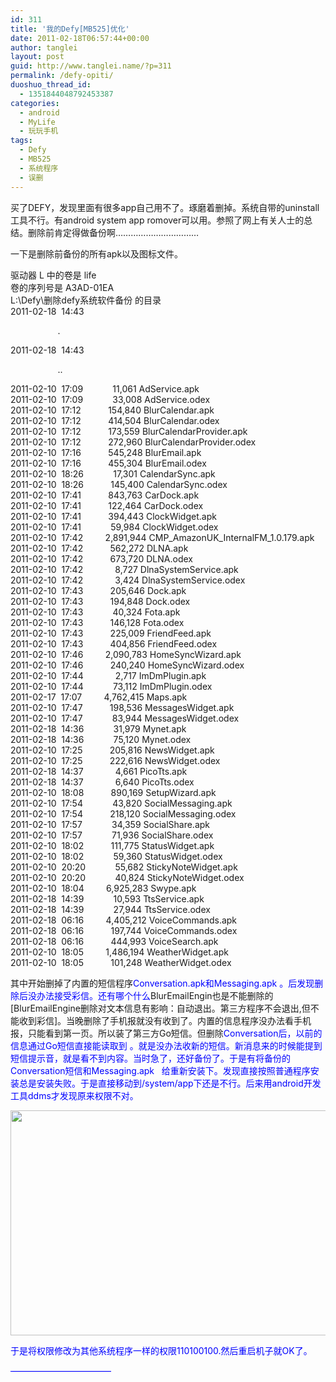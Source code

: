 ```yaml
---
id: 311
title: '我的Defy[MB525]优化'
date: 2011-02-18T06:57:44+00:00
author: tanglei
layout: post
guid: http://www.tanglei.name/?p=311
permalink: /defy-opiti/
duoshuo_thread_id:
  - 1351844048792453387
categories:
  - android
  - MyLife
  - 玩玩手机
tags:
  - Defy
  - MB525
  - 系统程序
  - 误删
---
```

买了DEFY，发现里面有很多app自己用不了。琢磨着删掉。系统自带的uninstall工具不行。有android system app romover可以用。参照了网上有关人士的总结。删除前肯定得做备份啊……………………………

一下是删除前备份的所有apk以及图标文件。

<div id="_mcePaste">
  驱动器 L 中的卷是 life
</div>

<div id="_mcePaste">
  卷的序列号是 A3AD-01EA
</div>

<div id="_mcePaste">
  L:\Defy\删除defy系统软件备份 的目录
</div>

<div id="_mcePaste">
  2011-02-18  14:43    <DIR>          .
</div>

<div id="_mcePaste">
  2011-02-18  14:43    <DIR>          ..
</div>

<div id="_mcePaste">
  2011-02-10  17:09            11,061 AdService.apk
</div>

<div id="_mcePaste">
  2011-02-10  17:09            33,008 AdService.odex
</div>

<div id="_mcePaste">
  2011-02-10  17:12           154,840 BlurCalendar.apk
</div>

<div id="_mcePaste">
  2011-02-10  17:12           414,504 BlurCalendar.odex
</div>

<div id="_mcePaste">
  2011-02-10  17:12           173,559 BlurCalendarProvider.apk
</div>

<div id="_mcePaste">
  2011-02-10  17:12           272,960 BlurCalendarProvider.odex
</div>

<div id="_mcePaste">
  2011-02-10  17:16           545,248 BlurEmail.apk
</div>

<div id="_mcePaste">
  2011-02-10  17:16           455,304 BlurEmail.odex
</div>

<div id="_mcePaste">
  2011-02-10  18:26            17,301 CalendarSync.apk
</div>

<div id="_mcePaste">
  2011-02-10  18:26           145,400 CalendarSync.odex
</div>

<div id="_mcePaste">
  2011-02-10  17:41           843,763 CarDock.apk
</div>

<div id="_mcePaste">
  2011-02-10  17:41           122,464 CarDock.odex
</div>

<div id="_mcePaste">
  2011-02-10  17:41           394,443 ClockWidget.apk
</div>

<div id="_mcePaste">
  2011-02-10  17:41            59,984 ClockWidget.odex
</div>

<div id="_mcePaste">
  2011-02-10  17:42         2,891,944 CMP_AmazonUK_InternalFM_1.0.179.apk
</div>

<div id="_mcePaste">
  2011-02-10  17:42           562,272 DLNA.apk
</div>

<div id="_mcePaste">
  2011-02-10  17:42           673,720 DLNA.odex
</div>

<div id="_mcePaste">
  2011-02-10  17:42             8,727 DlnaSystemService.apk
</div>

<div id="_mcePaste">
  2011-02-10  17:42             3,424 DlnaSystemService.odex
</div>

<div id="_mcePaste">
  2011-02-10  17:43           205,646 Dock.apk
</div>

<div id="_mcePaste">
  2011-02-10  17:43           194,848 Dock.odex
</div>

<div id="_mcePaste">
  2011-02-10  17:43            40,324 Fota.apk
</div>

<div id="_mcePaste">
  2011-02-10  17:43           146,128 Fota.odex
</div>

<div id="_mcePaste">
  2011-02-10  17:43           225,009 FriendFeed.apk
</div>

<div id="_mcePaste">
  2011-02-10  17:43           404,856 FriendFeed.odex
</div>

<div id="_mcePaste">
  2011-02-10  17:46         2,090,783 HomeSyncWizard.apk
</div>

<div id="_mcePaste">
  2011-02-10  17:46           240,240 HomeSyncWizard.odex
</div>

<div id="_mcePaste">
  2011-02-10  17:44             2,717 ImDmPlugin.apk
</div>

<div id="_mcePaste">
  2011-02-10  17:44            73,112 ImDmPlugin.odex
</div>

<div id="_mcePaste">
  2011-02-17  17:07         4,762,415 Maps.apk
</div>

<div id="_mcePaste">
  2011-02-10  17:47           198,536 MessagesWidget.apk
</div>

<div id="_mcePaste">
  2011-02-10  17:47            83,944 MessagesWidget.odex
</div>

<div id="_mcePaste">
  2011-02-18  14:36            31,979 Mynet.apk
</div>

<div id="_mcePaste">
  2011-02-18  14:36            75,120 Mynet.odex
</div>

<div id="_mcePaste">
  2011-02-10  17:25           205,816 NewsWidget.apk
</div>

<div id="_mcePaste">
  2011-02-10  17:25           222,616 NewsWidget.odex
</div>

<div id="_mcePaste">
  2011-02-18  14:37             4,661 PicoTts.apk
</div>

<div id="_mcePaste">
  2011-02-18  14:37             6,640 PicoTts.odex
</div>

<div id="_mcePaste">
  2011-02-10  18:08           890,169 SetupWizard.apk
</div>

<div id="_mcePaste">
  2011-02-10  17:54            43,820 SocialMessaging.apk
</div>

<div id="_mcePaste">
  2011-02-10  17:54           218,120 SocialMessaging.odex
</div>

<div id="_mcePaste">
  2011-02-10  17:57            34,359 SocialShare.apk
</div>

<div id="_mcePaste">
  2011-02-10  17:57            71,936 SocialShare.odex
</div>

<div id="_mcePaste">
  2011-02-10  18:02           111,775 StatusWidget.apk
</div>

<div id="_mcePaste">
  2011-02-10  18:02            59,360 StatusWidget.odex
</div>

<div id="_mcePaste">
  2011-02-10  20:20            55,682 StickyNoteWidget.apk
</div>

<div id="_mcePaste">
  2011-02-10  20:20            40,824 StickyNoteWidget.odex
</div>

<div id="_mcePaste">
  2011-02-10  18:04         6,925,283 Swype.apk
</div>

<div id="_mcePaste">
  2011-02-18  14:39            10,593 TtsService.apk
</div>

<div id="_mcePaste">
  2011-02-18  14:39            27,944 TtsService.odex
</div>

<div id="_mcePaste">
  2011-02-18  06:16         4,405,212 VoiceCommands.apk
</div>

<div id="_mcePaste">
  2011-02-18  06:16           197,744 VoiceCommands.odex
</div>

<div id="_mcePaste">
  2011-02-18  06:16           444,993 VoiceSearch.apk
</div>

<div id="_mcePaste">
  2011-02-10  18:05         1,486,194 WeatherWidget.apk
</div>

<div id="_mcePaste">
  2011-02-10  18:05           101,248 WeatherWidget.odex
</div>

其中开始删掉了内置的短信程序<span style="color: #0000ff;">Conversation.apk和</span><span style="color: #0000ff;">Messaging.apk </span> <span style="color: #0000ff;">。后发现删除后没办法接受彩信。还有哪个什么</span>BlurEmailEngin也是不能删除的[BlurEmailEngine删除对文本信息有影响：自动退出。第三方程序不会退出,但不能收到彩信]。当晚删除了手机报就没有收到了。内置的信息程序没办法看手机报，只能看到第一页。所以装了第三方Go短信。但删除<span style="color: #0000ff;">Conversation后，以前的信息通过Go短信直接能读取到 。就是没办法收新的短信。新消息来的时候能提到短信提示音，就是看不到内容。当时急了，还好备份了。于是有将备份的</span><span style="color: #0000ff;">Conversation短信和</span><span style="color: #0000ff;">Messaging.apk   给重新安装下。发现直接按照普通程序安装总是安装失败。于是直接移动到/system/app下还是不行。后来用android开发工具ddms才发现原来权限不对。</span>

<span style="color: #0000ff;"><a href="http://www.tanglei.name/wp-content/uploads/2011/02/误删.png"><img class="aligncenter size-medium wp-image-312" title="误删" src="http://www.tanglei.name/wp-content/uploads/2011/02/wushan.png" alt="" width="600" height="360" /></a><br /> </span>

<span style="color: #0000ff;">于是将权限修改为其他系统程序一样的权限110100100.然后重启机子就OK了。</span>

<span style="color: #0000ff;">&#8212;&#8212;&#8212;&#8212;&#8212;&#8212;&#8212;&#8212;&#8212;&#8212;&#8212;&#8211;</span>